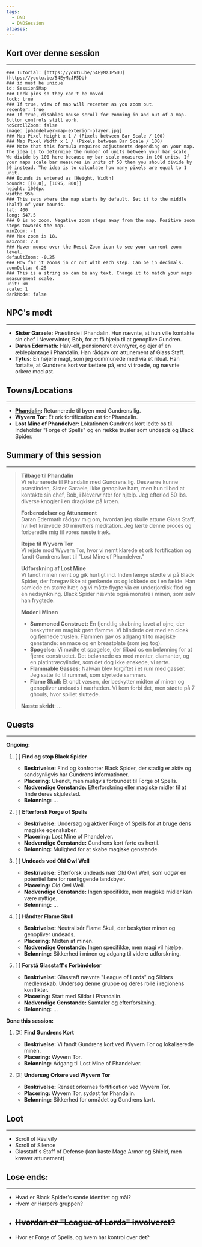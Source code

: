 ```yaml
---
tags:
  - DND
  - DNDSession
aliases:
---
```

## Kort over denne session
---
```leaflet
### Tutorial: [https://youtu.be/54EyMzJP5DU](https://youtu.be/54EyMzJP5DU)  
### id must be unique  
id: Session5Map  
### Lock pins so they can't be moved  
lock: true
### If true, view of map will recenter as you zoom out.  
recenter: true  
### If true, disables mouse scroll for zomming in and out of a map. Button controls still work.  
noScrollZoom: false  
image: [phandelver-map-exterior-player.jpg] 
### Map Pixel Height x 1 / (Pixels between Bar Scale / 100)  
### Map Pixel Width x 1 / (Pixels between Bar Scale / 100)  
### Note that this formula requires adjustments depending on your map. The idea is to determine the number of units between your bar scale. We divide by 100 here because my bar scale measures in 100 units. If your maps scale bar measures in units of 50 them you should divide by 50 instead. The idea is to calculate how many pixels are equal to 1 unit.  
### Bounds is entered as [Height, Width]  
bounds: [[0,0], [1095, 800]]
height: 1000px  
width: 95%  
### This sets where the map starts by default. Set it to the middle (half) of your bounds.  
lat: 400 
long: 547.5
### 0 is no zoom. Negative zoom steps away from the map. Positive zoom steps towards the map.  
minZoom: -1  
### Max zoom is 18.  
maxZoom: 2.0  
### Hover mouse over the Reset Zoom icon to see your current zoom level.  
defaultZoom: -0.25
### How far it zooms in or out with each step. Can be in decimals.  
zoomDelta: 0.25  
### This is a string so can be any text. Change it to match your maps measurement scale.  
unit: km  
scale: 1  
darkMode: false   
```

## NPC's mødt
---
- **Sister Garaele:** Præstinde i Phandalin. Hun nævnte, at hun ville kontakte sin chef i Neverwinter, Bob, for at få hjælp til at genoplive Gundren.
- **Daran Edermath:** Halv-elf, pensioneret eventyrer, og ejer af en æbleplantage i Phandalin. Han rådgav om attunement af Glass Staff.
- **Tytus:** En højere magt, som jeg communede med via et ritual. Han fortalte, at Gundrens kort var tættere på, end vi troede, og nævnte orkere mod øst.
## Towns/Locations
---
- **[Phandalin](../World/Sword-Coast/Towns/Phandalin.md):** Returnerede til byen med Gundrens lig.
- **Wyvern Tor:** Et ork fortification øst for Phandalin.
- **Lost Mine of Phandelver:** Lokationen Gundrens kort ledte os til. Indeholder "Forge of Spells" og en række trusler som undeads og Black Spider.
## Summary of this session
---
> **Tilbage til Phandalin**  
> Vi returnerede til Phandalin med Gundrens lig. Desværre kunne præstinden, Sister Garaele, ikke genoplive ham, men hun tilbød at kontakte sin chef, Bob, i Neverwinter for hjælp. Jeg efterlod 50 lbs. diverse knogler i en dragkiste på kroen.
> 
> **Forberedelser og Attunement**  
> Daran Edermath rådgav mig om, hvordan jeg skulle attune Glass Staff, hvilket krævede 30 minutters meditation. Jeg lærte denne proces og forberedte mig til vores næste træk.
> 
> **Rejse til Wyvern Tor**  
> Vi rejste mod Wyvern Tor, hvor vi nemt klarede et ork fortification og fandt Gundrens kort til "Lost Mine of Phandelver."
> 
> **Udforskning af Lost Mine**  
> Vi fandt minen nemt og gik hurtigt ind. Inden længe stødte vi på Black Spider, der foregav ikke at genkende os og lokkede os i en fælde. Han samlede en større hær, og vi måtte flygte via en underjordisk flod og en nedsynkning. Black Spider nævnte også monstre i minen, som selv han frygtede.
> 
> **Møder i Minen**
> - **Summoned Construct:** En fjendtlig skabning lavet af øjne, der beskytter en magisk grøn flamme. Vi blindede det med en cloak og fjernede truslen. Flammen gav os adgang til to magiske genstande: en mace og en breastplate (som jeg tog).
> - **Spøgelse:** Vi mødte et spøgelse, der tilbød os en belønning for at fjerne constructet. Det belønnede os med mønter, diamanter, og en platintræcylinder, som det dog ikke ønskede, vi rørte.
> - **Flammable Gasses:** Nalwan blev forgiftet i et rum med gasser. Jeg satte ild til rummet, som styrtede sammen.
> - **Flame Skull:** Et ondt væsen, der beskytter midten af minen og genopliver undeads i nærheden. Vi kom forbi det, men stødte på 7 ghouls, hvor spillet sluttede.
> 
> **Næste skridt**:
> ...


## Quests 
---
**Ongoing:**
1. [ ] **Find og stop Black Spider**
	- **Beskrivelse:** Find og konfronter Black Spider, der stadig er aktiv og sandsynligvis har Gundrens informationer.
	- **Placering:** Ukendt, men muligvis forbundet til Forge of Spells.
	- **Nødvendige Genstande:** Efterforskning eller magiske midler til at finde deres skjulested.
	- **Belønning:** ...
	
2. [ ] **Efterforsk Forge of Spells**
	- **Beskrivelse:** Undersøg og aktiver Forge of Spells for at bruge dens magiske egenskaber.
	- **Placering:** Lost Mine of Phandelver.
	- **Nødvendige Genstande:** Gundrens kort førte os hertil.
	- **Belønning:** Mulighed for at skabe magiske genstande.

3. [ ] **Undeads ved Old Owl Well**
	- **Beskrivelse:** Efterforsk undeads nær Old Owl Well, som udgør en potentiel fare for nærliggende landsbyer.
	- **Placering:** Old Owl Well.
	- **Nødvendige Genstande:** Ingen specifikke, men magiske midler kan være nyttige.
	- **Belønning:** ...

4. [ ] **Håndter Flame Skull**
	- **Beskrivelse:** Neutralisér Flame Skull, der beskytter minen og genopliver undeads.
	- **Placering:** Midten af minen.
	- **Nødvendige Genstande:** Ingen specifikke, men magi vil hjælpe.
	- **Belønning:** Sikkerhed i minen og adgang til videre udforskning.

5. [ ] **Forstå Glasstaff's Forbindelser**
	- **Beskrivelse:** Glasstaff nævnte "League of Lords" og Sildars medlemskab. Undersøg denne gruppe og deres rolle i regionens konflikter.
	- **Placering:** Start med Sildar i Phandalin.
	- **Nødvendige Genstande:** Samtaler og efterforskning.
	- **Belønning:** ...
	
 **Done this session:**
1. [X] **Find Gundrens Kort**
	- **Beskrivelse:** Vi fandt Gundrens kort ved Wyvern Tor og lokaliserede minen.
	- **Placering:** Wyvern Tor.
	- **Belønning:** Adgang til Lost Mine of Phandelver.

2. [X] **Undersøg Orkere ved Wyvern Tor**
	- **Beskrivelse:** Renset orkernes fortification ved Wyvern Tor.
	- **Placering:** Wyvern Tor, sydøst for Phandalin.
	- **Belønning:** Sikkerhed for området og Gundrens kort.

## Loot
---
- Scroll of Revivify
- Scroll of Silence
- Glasstaff's Staff of Defense (kan kaste Mage Armor og Shield, men kræver attunement)

## Lose ends:
---
- Hvad er Black Spider's sande identitet og mål?
- Hvem er Harpers gruppen?
- ~~Hvordan er "League of Lords" involveret?~~
	- 
- Hvor er Forge of Spells, og hvem har kontrol over det?